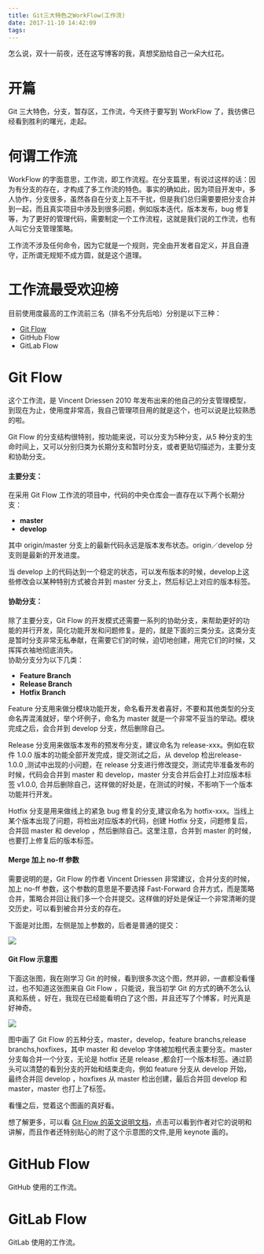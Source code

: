 ```yaml
---
title: Git三大特色之WorkFlow(工作流)
date: 2017-11-10 14:42:09
tags:
---
```


怎么说，双十一前夜，还在这写博客的我，真想奖励给自己一朵大红花。

<!--more-->

# 开篇

Git 三大特色，分支，暂存区，工作流，今天终于要写到 WorkFlow 了，我彷佛已经看到胜利的曙光，走起。

# 何谓工作流

WorkFlow 的字面意思，工作流，即工作流程。在分支篇里，有说过这样的话：因为有分支的存在，才构成了多工作流的特色。事实的确如此，因为项目开发中，多人协作，分支很多，虽然各自在分支上互不干扰，但是我们总归需要要把分支合并到一起，而且真实项目中涉及到很多问题，例如版本迭代，版本发布，bug 修复等，为了更好的管理代码，需要制定一个工作流程，这就是我们说的工作流，也有人叫它分支管理策略。

工作流不涉及任何命令，因为它就是一个规则，完全由开发者自定义，并且自遵守，正所谓无规矩不成方圆，就是这个道理。

# 工作流最受欢迎榜

目前使用度最高的工作流前三名（排名不分先后哈）分别是以下三种：

- [Git Flow](http://nvie.com/posts/a-successful-git-branching-model/)
- GitHub Flow
- GitLab Flow

# Git Flow

这个工作流，是 Vincent Driessen 2010 年发布出来的他自己的分支管理模型，到现在为止，使用度非常高，我自己管理项目用的就是这个，也可以说是比较熟悉的啦。


Git Flow 的分支结构很特别，按功能来说，可以分支为5种分支，从5 种分支的生命时间上，又可以分别归类为长期分支和暂时分支，或者更贴切描述为，主要分支和协助分支。

#### 主要分支：
在采用 Git Flow 工作流的项目中，代码的中央仓库会一直存在以下两个长期分支：

- **master**
- **develop**

其中 origin/master 分支上的最新代码永远是版本发布状态。origin／develop 分支则是最新的开发进度。

当 develop 上的代码达到一个稳定的状态，可以发布版本的时候，develop上这些修改会以某种特别方式被合并到 master 分支上，然后标记上对应的版本标签。

#### 协助分支：

除了主要分支，Git Flow 的开发模式还需要一系列的协助分支，来帮助更好的功能的并行开发，简化功能开发和问题修复。是的，就是下面的三类分支。这类分支是暂时分支非常无私奉献，在需要它们的时候，迫切地创建，用完它们的时候，又挥挥衣袖地彻底消失。   
协助分支分为以下几类：

- **Feature Branch**
- **Release Branch**
- **Hotfix Branch**

Feature 分支用来做分模块功能开发，命名看开发者喜好，不要和其他类型的分支命名弄混淆就好，举个坏例子，命名为 master 就是一个非常不妥当的举动。模块完成之后，会合并到 develop 分支，然后删除自己。

Release 分支用来做版本发布的预发布分支，建议命名为 release-xxx。例如在软件 1.0.0 版本的功能全部开发完成，提交测试之后，从 develop 检出release-1.0.0 ,测试中出现的小问题，在 release 分支进行修改提交，测试完毕准备发布的时候，代码会合并到 master 和 develop，master 分支合并后会打上对应版本标签 v1.0.0, 合并后删除自己，这样做的好处是，在测试的时候，不影响下一个版本功能并行开发。

Hotfix 分支是用来做线上的紧急 bug 修复的分支,建议命名为 hotfix-xxx。当线上某个版本出现了问题，将检出对应版本的代码，创建 Hotfix 分支，问题修复后，合并回 master  和 develop ，然后删除自己。这里注意，合并到 master 的时候，也要打上修复后的版本标签。

#### Merge 加上 no-ff 参数

需要说明的是，Git Flow 的作者 Vincent Driessen 非常建议，合并分支的时候，加上 no-ff 参数，这个参数的意思是不要选择 Fast-Forward 合并方式，而是策略合并，策略合并回让我们多一个合并提交。这样做的好处是保证一个非常清晰的提交历史，可以看到被合并分支的存在。

下面是对比图，左侧是加上参数的，后者是普通的提交：

![](http://oriwplcze.bkt.clouddn.com/4bf39a7e3f8cfcff2f2320cc632adb80.png)


#### Git Flow 示意图


下面这张图，我在刚学习 Git 的时候，看到很多次这个图，然并卵，一直都没看懂过，也不知道这张图来自 Git Flow ，只能说，我当初学 Git 的方式的确不怎么认真和系统 。好在，我现在已经能看明白了这个图，并且还写了个博客，时光真是好神奇。

![](http://oriwplcze.bkt.clouddn.com/f2a8e2be7b4515665137cc295d6347a5.png)


图中画了 Git Flow 的五种分支，master，develop，feature branchs,release branchs,hoxfixes，其中 master 和 develop  字体被加粗代表主要分支。master 分支每合并一个分支，无论是 hotfix 还是 release ,都会打一个版本标签。通过箭头可以清楚的看到分支的开始和结束走向，例如 feature 分支从 develop 开始，最终合并回 develop ，hoxfixes 从 master 检出创建，最后合并回 develop 和 master，master 也打上了标签。

看懂之后，觉着这个图画的真好看。

想了解更多，可以看 [Git Flow 的英文说明文档](http://nvie.com/posts/a-successful-git-branching-model/)，点击可以看到作者对它的说明和讲解，而且作者还特别贴心的附了这个示意图的文件,是用 keynote 画的。

# GitHub Flow

GitHub 使用的工作流。

# GitLab Flow

GitLab 使用的工作流。
